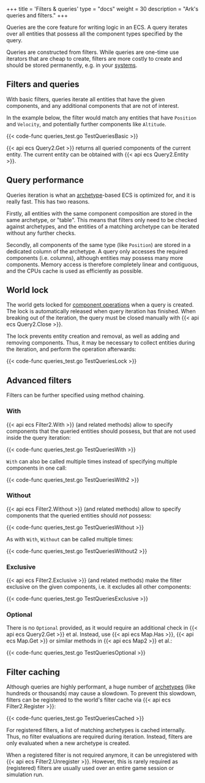 +++
title = 'Filters & queries'
type = "docs"
weight = 30
description = "Ark's queries and filters."
+++

Queries are the core feature for writing logic in an ECS.
A query iterates over all entities that possess all the component types specified by the query.

Queries are constructed from filters.
While queries are one-time use iterators that are cheap to create,
filters are more costly to create and should be stored permanently, e.g. in your [systems](../concepts#systems).

## Filters and queries

With basic filters, queries iterate all entities that have the given components,
and any additional components that are not of interest.

In the example below, the filter would match any entities that have
`Position` and `Velocity`, and potentially further components like `Altitude`.

{{< code-func queries_test.go TestQueriesBasic >}}

{{< api ecs Query2.Get >}} returns all queried components of the current entity.
The current entity can be obtained with {{< api ecs Query2.Entity >}}.

## Query performance

Queries iteration is what an [archetype](../architecture)-based ECS is optimized for, and it is really fast.
This has two reasons.

Firstly, all entities with the same component composition are stored in the same archetype, or "table".
This means that filters only need to be checked against archetypes,
and the entities of a matching archetype can be iterated without any further checks.

Secondly, all components of the same type (like `Position`) are stored in a dedicated column of the archetype.
A query only accesses the required components (i.e. columns), although entities may possess many more components.
Memory access is therefore completely linear and contiguous, and the CPUs cache is used as efficiently as possible.

## World lock

The world gets locked for [component operations](../operations/) when a query is created.
The lock is automatically released when query iteration has finished.
When breaking out of the iteration, the query must be closed manually with {{< api ecs Query2.Close >}}.

The lock prevents entity creation and removal, as well as adding and removing components.
Thus, it may be necessary to collect entities during the iteration, and perform the operation afterwards:

{{< code-func queries_test.go TestQueriesLock >}}

## Advanced filters

Filters can be further specified using method chaining.

### With

{{< api ecs Filter2.With >}} (and related methods) allow to specify components that the queried entities should possess,
but that are not used inside the query iteration:

{{< code-func queries_test.go TestQueriesWith >}}

`With` can also be called multiple times instead of specifying multiple components in one call:

{{< code-func queries_test.go TestQueriesWith2 >}}

### Without

{{< api ecs Filter2.Without >}} (and related methods) allow to specify components that the queried entities should *not* possess:

{{< code-func queries_test.go TestQueriesWithout >}}

As with `With`, `Without` can be called multiple times:

{{< code-func queries_test.go TestQueriesWithout2 >}}

### Exclusive

{{< api ecs Filter2.Exclusive >}} (and related methods) make the filter exclusive on the given components,
i.e. it excludes all other components:

{{< code-func queries_test.go TestQueriesExclusive >}}

### Optional

There is no `Optional` provided, as it would require an additional check in {{< api ecs Query2.Get >}} et al.
Instead, use {{< api ecs Map.Has >}}, {{< api ecs Map.Get >}} or similar methods in {{< api ecs Map2 >}} et al.:

{{< code-func queries_test.go TestQueriesOptional >}}

## Filter caching

Although queries are highly performant, a huge number of [archetypes](../architecture) (like hundreds or thousands) may cause a slowdown.
To prevent this slowdown, filters can be registered to the world's filter cache via
{{< api ecs Filter2.Register >}}:

{{< code-func queries_test.go TestQueriesCached >}}

For registered filters, a list of matching archetypes is cached internally.
Thus, no filter evaluations are required during iteration.
Instead, filters are only evaluated when a new archetype is created.

When a registered filter is not required anymore, it can be unregistered with
{{< api ecs Filter2.Unregister >}}.
However, this is rarely required as (registered) filters are usually used over an entire game session or simulation run.
